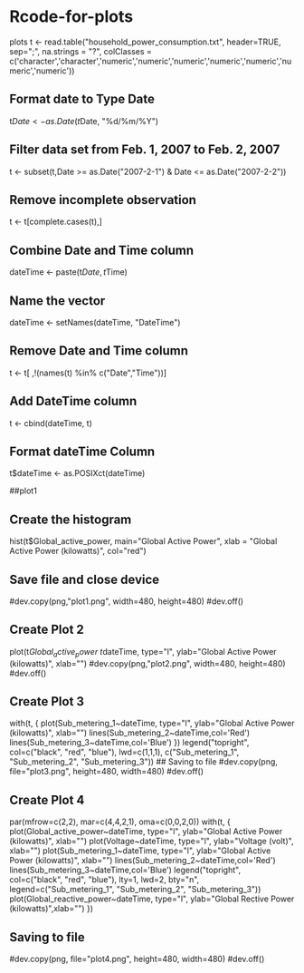 # Rcode-for-plots
plots
t <- read.table("household_power_consumption.txt", header=TRUE, sep=";", na.strings = "?", colClasses = c('character','character','numeric','numeric','numeric','numeric','numeric','numeric','numeric'))

## Format date to Type Date
t$Date <- as.Date(t$Date, "%d/%m/%Y")
  
## Filter data set from Feb. 1, 2007 to Feb. 2, 2007
t <- subset(t,Date >= as.Date("2007-2-1") & Date <= as.Date("2007-2-2"))
  
## Remove incomplete observation
t <- t[complete.cases(t),]

## Combine Date and Time column
dateTime <- paste(t$Date, t$Time)
  
## Name the vector
dateTime <- setNames(dateTime, "DateTime")
  
## Remove Date and Time column
t <- t[ ,!(names(t) %in% c("Date","Time"))]
  
## Add DateTime column
t <- cbind(dateTime, t)
  
## Format dateTime Column
t$dateTime <- as.POSIXct(dateTime)

##plot1
## Create the histogram
  hist(t$Global_active_power, main="Global Active Power", xlab = "Global Active Power (kilowatts)", col="red")
## Save file and close device
  #dev.copy(png,"plot1.png", width=480, height=480)
  #dev.off()
  ## Create Plot 2
  plot(t$Global_active_power~t$dateTime, type="l", ylab="Global Active Power (kilowatts)", xlab="")
  #dev.copy(png,"plot2.png", width=480, height=480)
  #dev.off()
  ## Create Plot 3
  with(t, {
    plot(Sub_metering_1~dateTime, type="l",
         ylab="Global Active Power (kilowatts)", xlab="")
    lines(Sub_metering_2~dateTime,col='Red')
    lines(Sub_metering_3~dateTime,col='Blue')
  })
  legend("topright", col=c("black", "red", "blue"), lwd=c(1,1,1), 
         c("Sub_metering_1", "Sub_metering_2", "Sub_metering_3"))
         ## Saving to file
  #dev.copy(png, file="plot3.png", height=480, width=480)
  #dev.off()
  ## Create Plot 4
  par(mfrow=c(2,2), mar=c(4,4,2,1), oma=c(0,0,2,0))
  with(t, {
    plot(Global_active_power~dateTime, type="l", 
         ylab="Global Active Power (kilowatts)", xlab="")
    plot(Voltage~dateTime, type="l", 
         ylab="Voltage (volt)", xlab="")
    plot(Sub_metering_1~dateTime, type="l", 
         ylab="Global Active Power (kilowatts)", xlab="")
    lines(Sub_metering_2~dateTime,col='Red')
    lines(Sub_metering_3~dateTime,col='Blue')
    legend("topright", col=c("black", "red", "blue"), lty=1, lwd=2, bty="n",
           legend=c("Sub_metering_1", "Sub_metering_2", "Sub_metering_3"))
    plot(Global_reactive_power~dateTime, type="l", 
         ylab="Global Rective Power (kilowatts)",xlab="")
  })
## Saving to file
  #dev.copy(png, file="plot4.png", height=480, width=480)
  #dev.off()
